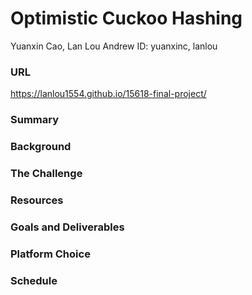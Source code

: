 # Optimistic Cuckoo Hashing
Yuanxin Cao, Lan Lou
Andrew ID: yuanxinc, lanlou
### URL
https://lanlou1554.github.io/15618-final-project/

### Summary

### Background

### The Challenge

### Resources

### Goals and Deliverables

### Platform Choice

### Schedule